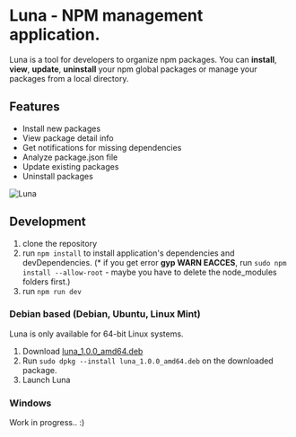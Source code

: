 # Luna - NPM management application.

Luna is a tool for developers to organize npm packages.
You can **install**, **view**, **update**, **uninstall** your npm global packages or manage your packages from a local directory.

## Features

- Install new packages
- View package detail info
- Get notifications for missing dependencies
- Analyze package.json file
- Update existing packages
- Uninstall packages

![Luna](http://104.236.58.95/media/luna.png)

## Development ##

1. clone the repository
2. run `npm install` to install application's dependencies and devDependencies. 
(* if you get error **gyp WARN EACCES**, run `sudo npm install --allow-root` - maybe you have to delete the node_modules folders first.)
3. run `npm run dev`

### Debian based (Debian, Ubuntu, Linux Mint)

Luna is only available for 64-bit Linux systems.

1. Download [luna_1.0.0_amd64.deb](http://104.236.58.95/luna/releases/latest/luna_1.0.0_amd64.deb)
2. Run `sudo dpkg --install luna_1.0.0_amd64.deb` on the downloaded package.
3. Launch Luna

### Windows

Work in progress.. :)
